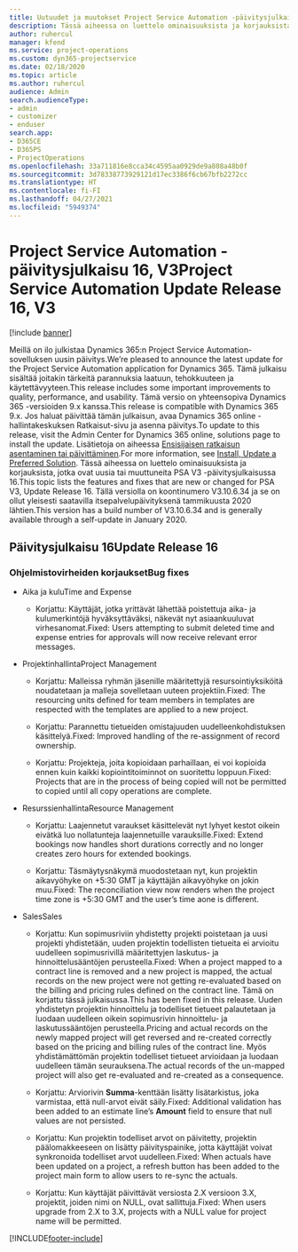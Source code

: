 ```yaml
---
title: Uutuudet ja muutokset Project Service Automation -päivitysjulkaisussa 16, V3
description: Tässä aiheessa on luettelo ominaisuuksista ja korjauksista, jotka ovat käytettävissä Project Service Automation -päivitysjulkaisussa 16, V3.
author: ruhercul
manager: kfend
ms.service: project-operations
ms.custom: dyn365-projectservice
ms.date: 02/18/2020
ms.topic: article
ms.author: ruhercul
audience: Admin
search.audienceType:
- admin
- customizer
- enduser
search.app:
- D365CE
- D365PS
- ProjectOperations
ms.openlocfilehash: 33a711816e8cca34c4595aa0929de9a808a48b0f
ms.sourcegitcommit: 3d78338773929121d17ec3386f6cb67bfb2272cc
ms.translationtype: HT
ms.contentlocale: fi-FI
ms.lasthandoff: 04/27/2021
ms.locfileid: "5949374"
---
```

# <a name="project-service-automation-update-release-16-v3"></a><span data-ttu-id="9e195-103">Project Service Automation -päivitysjulkaisu 16, V3</span><span class="sxs-lookup"><span data-stu-id="9e195-103">Project Service Automation Update Release 16, V3</span></span>

[!include [banner](../includes/psa-now-project-operations.md)]

<span data-ttu-id="9e195-104">Meillä on ilo julkistaa Dynamics 365:n Project Service Automation-sovelluksen uusin päivitys.</span><span class="sxs-lookup"><span data-stu-id="9e195-104">We’re pleased to announce the latest update for the Project Service Automation application for Dynamics 365.</span></span> <span data-ttu-id="9e195-105">Tämä julkaisu sisältää joitakin tärkeitä parannuksia laatuun, tehokkuuteen ja käytettävyyteen.</span><span class="sxs-lookup"><span data-stu-id="9e195-105">This release includes some important improvements to quality, performance, and usability.</span></span>  <span data-ttu-id="9e195-106">Tämä versio on yhteensopiva Dynamics 365 -versioiden 9.x kanssa.</span><span class="sxs-lookup"><span data-stu-id="9e195-106">This release is compatible with Dynamics 365 9.x.</span></span> <span data-ttu-id="9e195-107">Jos haluat päivittää tämän julkaisun, avaa Dynamics 365 online -hallintakeskuksen Ratkaisut-sivu ja asenna päivitys.</span><span class="sxs-lookup"><span data-stu-id="9e195-107">To update to this release, visit the Admin Center for Dynamics 365 online, solutions page to install the update.</span></span> <span data-ttu-id="9e195-108">Lisätietoja on aiheessa [Ensisijaisen ratkaisun asentaminen tai päivittäminen](/dynamics365/project-service/upgrade-psa-home-page).</span><span class="sxs-lookup"><span data-stu-id="9e195-108">For more information, see [Install, Update a Preferred Solution](/dynamics365/project-service/upgrade-psa-home-page).</span></span>
<span data-ttu-id="9e195-109">Tässä aiheessa on luettelo ominaisuuksista ja korjauksista, jotka ovat uusia tai muuttuneita PSA V3 -päivitysjulkaisussa 16.</span><span class="sxs-lookup"><span data-stu-id="9e195-109">This topic lists the features and fixes that are new or changed for PSA V3, Update Release 16.</span></span> <span data-ttu-id="9e195-110">Tällä versiolla on koontinumero V3.10.6.34 ja se on ollut yleisesti saatavilla itsepalvelupäivityksenä tammikuusta 2020 lähtien.</span><span class="sxs-lookup"><span data-stu-id="9e195-110">This version has a build number of V3.10.6.34 and is generally available through a self-update in January 2020.</span></span>


## <a name="update-release-16"></a><span data-ttu-id="9e195-111">Päivitysjulkaisu 16</span><span class="sxs-lookup"><span data-stu-id="9e195-111">Update Release 16</span></span>

### <a name="bug-fixes"></a><span data-ttu-id="9e195-112">Ohjelmistovirheiden korjaukset</span><span class="sxs-lookup"><span data-stu-id="9e195-112">Bug fixes</span></span>

-   <span data-ttu-id="9e195-113">Aika ja kulu</span><span class="sxs-lookup"><span data-stu-id="9e195-113">Time and Expense</span></span>

    -   <span data-ttu-id="9e195-114">Korjattu: Käyttäjät, jotka yrittävät lähettää poistettuja aika- ja kulumerkintöjä hyväksyttäväksi, näkevät nyt asiaankuuluvat virhesanomat.</span><span class="sxs-lookup"><span data-stu-id="9e195-114">Fixed: Users attempting to submit deleted time and expense entries for approvals will now receive relevant error messages.</span></span>

-   <span data-ttu-id="9e195-115">Projektinhallinta</span><span class="sxs-lookup"><span data-stu-id="9e195-115">Project Management</span></span>

    -   <span data-ttu-id="9e195-116">Korjattu: Malleissa ryhmän jäsenille määritettyjä resursointiyksiköitä noudatetaan ja malleja sovelletaan uuteen projektiin.</span><span class="sxs-lookup"><span data-stu-id="9e195-116">Fixed: The resourcing units defined for team members in templates are respected with the templates are applied to a new project.</span></span>

    -   <span data-ttu-id="9e195-117">Korjattu: Parannettu tietueiden omistajuuden uudelleenkohdistuksen käsittelyä.</span><span class="sxs-lookup"><span data-stu-id="9e195-117">Fixed: Improved handling of the re-assignment of record ownership.</span></span>

    -   <span data-ttu-id="9e195-118">Korjattu: Projekteja, joita kopioidaan parhaillaan, ei voi kopioida ennen kuin kaikki kopiointitoiminnot on suoritettu loppuun.</span><span class="sxs-lookup"><span data-stu-id="9e195-118">Fixed: Projects that are in the process of being copied will not be permitted to copied until all copy operations are complete.</span></span>

-   <span data-ttu-id="9e195-119">Resurssienhallinta</span><span class="sxs-lookup"><span data-stu-id="9e195-119">Resource Management</span></span>

    -   <span data-ttu-id="9e195-120">Korjattu: Laajennetut varaukset käsittelevät nyt lyhyet kestot oikein eivätkä luo nollatunteja laajennetuille varauksille.</span><span class="sxs-lookup"><span data-stu-id="9e195-120">Fixed: Extend bookings now handles short durations correctly and no longer creates zero hours for extended bookings.</span></span>

    -   <span data-ttu-id="9e195-121">Korjattu: Täsmäytysnäkymä muodostetaan nyt, kun projektin aikavyöhyke on +5:30 GMT ja käyttäjän aikavyöhyke on jokin muu.</span><span class="sxs-lookup"><span data-stu-id="9e195-121">Fixed: The reconciliation view now renders when the project time zone is +5:30 GMT and the user’s time aone is different.</span></span>

-   <span data-ttu-id="9e195-122">Sales</span><span class="sxs-lookup"><span data-stu-id="9e195-122">Sales</span></span>

    -   <span data-ttu-id="9e195-123">Korjattu: Kun sopimusriviin yhdistetty projekti poistetaan ja uusi projekti yhdistetään, uuden projektin todellisten tietueita ei arvioitu uudelleen sopimusrivillä määritettyjen laskutus- ja hinnoittelusääntöjen perusteella.</span><span class="sxs-lookup"><span data-stu-id="9e195-123">Fixed: When a project mapped to a contract line is removed and a new project is mapped, the actual records on the new project were not getting re-evaluated based on the billing and pricing rules defined on the contract line.</span></span> <span data-ttu-id="9e195-124">Tämä on korjattu tässä julkaisussa.</span><span class="sxs-lookup"><span data-stu-id="9e195-124">This has been fixed in this release.</span></span> <span data-ttu-id="9e195-125">Uuden yhdistetyn projektin hinnoittelu ja todelliset tietueet palautetaan ja luodaan uudelleen oikein sopimusrivin hinnoittelu- ja laskutussääntöjen perusteella.</span><span class="sxs-lookup"><span data-stu-id="9e195-125">Pricing and actual records on the newly mapped project will get reversed and re-created correctly based on the pricing and billing rules of the contract line.</span></span> <span data-ttu-id="9e195-126">Myös yhdistämättömän projektin todelliset tietueet arvioidaan ja luodaan uudelleen tämän seurauksena.</span><span class="sxs-lookup"><span data-stu-id="9e195-126">The actual records of the un-mapped project will also get re-evaluated and re-created as a consequence.</span></span>

    -   <span data-ttu-id="9e195-127">Korjattu: Arviorivin **Summa**-kenttään lisätty lisätarkistus, joka varmistaa, että null-arvot eivät säily.</span><span class="sxs-lookup"><span data-stu-id="9e195-127">Fixed: Additional validation has been added to an estimate line’s **Amount** field to ensure that null values are not persisted.</span></span>

    -   <span data-ttu-id="9e195-128">Korjattu: Kun projektin todelliset arvot on päivitetty, projektin päälomakkeeseen on lisätty päivityspainike, jotta käyttäjät voivat synkronoida todelliset arvot uudelleen.</span><span class="sxs-lookup"><span data-stu-id="9e195-128">Fixed: When actuals have been updated on a project, a refresh button has been added to the project main form to allow users to re-sync the actuals.</span></span>

    -   <span data-ttu-id="9e195-129">Korjattu: Kun käyttäjät päivittävät versiosta 2.X versioon 3.X, projektit, joiden nimi on NULL, ovat sallittuja.</span><span class="sxs-lookup"><span data-stu-id="9e195-129">Fixed: When users upgrade from 2.X to 3.X, projects with a NULL value for project name will be permitted.</span></span>



[!INCLUDE[footer-include](../includes/footer-banner.md)]